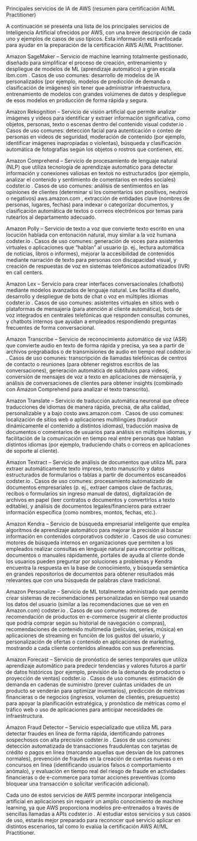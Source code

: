 Principales servicios de IA de AWS (resumen para certificación AI/ML Practitioner)

A continuación se presenta una lista de los principales servicios de Inteligencia Artificial ofrecidos por AWS, con una breve descripción de cada uno y ejemplos de casos de uso típicos. Esta información está enfocada para ayudar en la preparación de la certificación AWS AI/ML Practitioner.

Amazon SageMaker – Servicio de machine learning totalmente gestionado, diseñado para simplificar el proceso de creación, entrenamiento y despliegue de modelos de ML (aprendizaje automático) a gran escala
ibm.com
. Casos de uso comunes: desarrollo de modelos de IA personalizados (por ejemplo, modelos de predicción de demanda o clasificación de imágenes) sin tener que administrar infraestructura, entrenamiento de modelos con grandes volúmenes de datos y despliegue de esos modelos en producción de forma rápida y segura.

Amazon Rekognition – Servicio de visión artificial que permite analizar imágenes y videos para identificar y extraer información significativa, como objetos, personas, texto o escenas dentro del contenido visual
codster.io
. Casos de uso comunes: detección facial para autenticación o conteo de personas en videos de seguridad, moderación de contenido (por ejemplo, identificar imágenes inapropiadas o violentas), búsqueda y clasificación automática de fotografías según los objetos o rostros que contienen, etc.

Amazon Comprehend – Servicio de procesamiento de lenguaje natural (NLP) que utiliza tecnología de aprendizaje automático para detectar información y conexiones valiosas en textos no estructurados (por ejemplo, analizar el contenido y sentimiento de comentarios en redes sociales)
codster.io
. Casos de uso comunes: análisis de sentimientos en las opiniones de clientes (determinar si los comentarios son positivos, neutros o negativos)
aws.amazon.com
, extracción de entidades clave (nombres de personas, lugares, fechas) para indexar o categorizar documentos, y clasificación automática de textos o correos electrónicos por temas para rutearlos al departamento adecuado.

Amazon Polly – Servicio de texto a voz que convierte texto escrito en una locución hablada con entonación natural, muy similar a la voz humana
codster.io
. Casos de uso comunes: generación de voces para asistentes virtuales o aplicaciones que “hablan” al usuario (p. ej., lectura automática de noticias, libros o informes), mejorar la accesibilidad de contenidos mediante narración de texto para personas con discapacidad visual, y creación de respuestas de voz en sistemas telefónicos automatizados (IVR) en call centers.

Amazon Lex – Servicio para crear interfaces conversacionales (chatbots) mediante modelos avanzados de lenguaje natural. Lex facilita el diseño, desarrollo y despliegue de bots de chat o voz en múltiples idiomas
codster.io
. Casos de uso comunes: asistentes virtuales en sitios web o plataformas de mensajería (para atención al cliente automática), bots de voz integrados en centrales telefónicas que responden consultas comunes, y chatbots internos que ayudan a empleados respondiendo preguntas frecuentes de forma conversacional.

Amazon Transcribe – Servicio de reconocimiento automático de voz (ASR) que convierte audio en texto de forma rápida y precisa, ya sea a partir de archivos pregrabados o de transmisiones de audio en tiempo real
codster.io
. Casos de uso comunes: transcripción de llamadas telefónicas de centros de contacto o reuniones (para obtener registros escritos de las conversaciones), generación automática de subtítulos para videos, conversión de mensajes de voz a texto en aplicaciones de mensajería, y análisis de conversaciones de clientes para obtener insights (combinado con Amazon Comprehend para analizar el texto transcrito).

Amazon Translate – Servicio de traducción automática neuronal que ofrece traducciones de idiomas de manera rápida, precisa, de alta calidad, personalizable y a bajo costo
aws.amazon.com
. Casos de uso comunes: localización de sitios web o aplicaciones multilingües (traducir dinámicamente el contenido a distintos idiomas), traducción masiva de documentos o comentarios de usuarios para análisis en múltiples idiomas, y facilitación de la comunicación en tiempo real entre personas que hablan distintos idiomas (por ejemplo, traduciendo chats o correos en aplicaciones de soporte al cliente).

Amazon Textract – Servicio de análisis de documentos que utiliza ML para extraer automáticamente texto impreso, texto manuscrito y datos estructurados de formularios o tablas a partir de documentos escaneados
codster.io
. Casos de uso comunes: procesamiento automatizado de documentos empresariales (p. ej., extraer campos clave de facturas, recibos o formularios sin ingreso manual de datos), digitalización de archivos en papel (leer contratos o documentos y convertirlos a texto editable), y análisis de documentos legales/financieros para extraer información específica (como nombres, montos, fechas, etc.).

Amazon Kendra – Servicio de búsqueda empresarial inteligente que emplea algoritmos de aprendizaje automático para mejorar la precisión al buscar información en contenidos corporativos
codster.io
. Casos de uso comunes: motores de búsqueda internos en organizaciones que permiten a los empleados realizar consultas en lenguaje natural para encontrar políticas, documentos o manuales rápidamente, portales de ayuda al cliente donde los usuarios pueden preguntar por soluciones a problemas y Kendra encuentra la respuesta en la base de conocimiento, y búsqueda semántica en grandes repositorios de documentos para obtener resultados más relevantes que con una búsqueda de palabras clave tradicional.

Amazon Personalize – Servicio de ML totalmente administrado que permite crear sistemas de recomendaciones personalizadas en tiempo real usando los datos del usuario (similar a las recomendaciones que se ven en Amazon.com)
codster.io
. Casos de uso comunes: motores de recomendación de productos en e-commerce (sugerir al cliente productos que podría comprar según su historial de navegación o compras), recomendaciones de contenido multimedia (películas, series, música) en aplicaciones de streaming en función de los gustos del usuario, y personalización de ofertas o contenido en aplicaciones de marketing, mostrando a cada cliente contenidos alineados con sus preferencias.

Amazon Forecast – Servicio de pronóstico de series temporales que utiliza aprendizaje automático para predecir tendencias y valores futuros a partir de datos históricos (por ejemplo, previsión de la demanda de productos o proyección de ventas)
codster.io
. Casos de uso comunes: estimación de demanda en cadenas de suministro (prever cuántas unidades de un producto se venderán para optimizar inventarios), predicción de métricas financieras o de negocios (ingresos, volumen de clientes, presupuesto) para apoyar la planificación estratégica, y pronóstico de métricas como el tráfico web o uso de aplicaciones para anticipar necesidades de infraestructura.

Amazon Fraud Detector – Servicio especializado que utiliza ML para detectar fraudes en línea de forma rápida, identificando patrones sospechosos con alta precisión
codster.io
. Casos de uso comunes: detección automatizada de transacciones fraudulentas con tarjetas de crédito o pagos en línea (marcando aquellas que desvían de los patrones normales), prevención de fraudes en la creación de cuentas nuevas o en concursos en línea (identificando usuarios falsos o comportamiento anómalo), y evaluación en tiempo real del riesgo de fraude en actividades financieras o de e-commerce para tomar acciones preventivas (como bloquear una transacción o solicitar verificación adicional).

Cada uno de estos servicios de AWS permite incorporar inteligencia artificial en aplicaciones sin requerir un amplio conocimiento de machine learning, ya que AWS proporciona modelos pre-entrenados a través de sencillas llamadas a APIs
codster.io
. Al estudiar estos servicios y sus casos de uso, estarás mejor preparado para reconocer qué servicio aplicar en distintos escenarios, tal como lo evalúa la certificación AWS AI/ML Practitioner.
